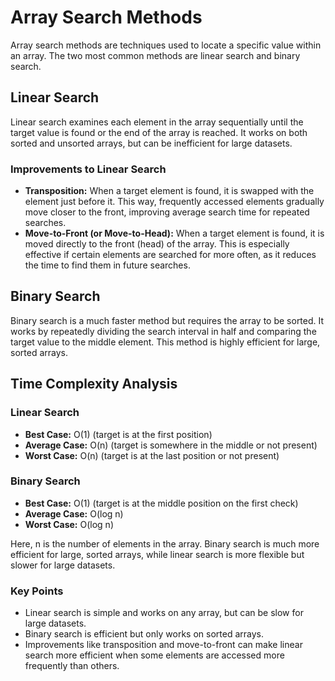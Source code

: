 # Array Search Methods

Array search methods are techniques used to locate a specific value within an array. The two most common methods are linear search and binary search.

## Linear Search
Linear search examines each element in the array sequentially until the target value is found or the end of the array is reached. It works on both sorted and unsorted arrays, but can be inefficient for large datasets.

### Improvements to Linear Search
- **Transposition:** When a target element is found, it is swapped with the element just before it. This way, frequently accessed elements gradually move closer to the front, improving average search time for repeated searches.
- **Move-to-Front (or Move-to-Head):** When a target element is found, it is moved directly to the front (head) of the array. This is especially effective if certain elements are searched for more often, as it reduces the time to find them in future searches.

## Binary Search
Binary search is a much faster method but requires the array to be sorted. It works by repeatedly dividing the search interval in half and comparing the target value to the middle element. This method is highly efficient for large, sorted arrays.

## Time Complexity Analysis

### Linear Search
- **Best Case:** O(1) (target is at the first position)
- **Average Case:** O(n) (target is somewhere in the middle or not present)
- **Worst Case:** O(n) (target is at the last position or not present)

### Binary Search
- **Best Case:** O(1) (target is at the middle position on the first check)
- **Average Case:** O(log n)
- **Worst Case:** O(log n)

Here, n is the number of elements in the array. Binary search is much more efficient for large, sorted arrays, while linear search is more flexible but slower for large datasets.

### Key Points
- Linear search is simple and works on any array, but can be slow for large datasets.
- Binary search is efficient but only works on sorted arrays.
- Improvements like transposition and move-to-front can make linear search more efficient when some elements are accessed more frequently than others.